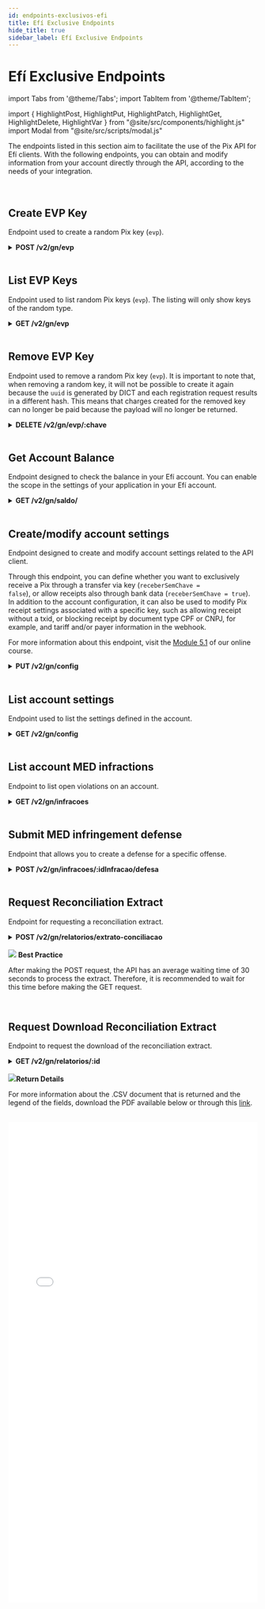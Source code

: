 ```yaml
---
id: endpoints-exclusivos-efi
title: Efí Exclusive Endpoints
hide_title: true
sidebar_label: Efí Exclusive Endpoints
---
```

<h1 className="titulo">Efí Exclusive Endpoints</h1>
<div className="conteudo">

import Tabs from '@theme/Tabs';
import TabItem from '@theme/TabItem';


import { HighlightPost, HighlightPut, HighlightPatch, HighlightGet, HighlightDelete, HighlightVar } from "@site/src/components/highlight.js"
import Modal from "@site/src/scripts/modal.js" 

<!-- Embedding React components with MDX -->
<!-- fontWeight: 'bold', -->

<div className="subtitulo">
The endpoints listed in this section aim to facilitate the use of the Pix API for Efí clients. With the following endpoints, you can obtain and modify information from your account directly through the API, according to the needs of your integration.

</div>

<br/>
<br/>

## Create EVP Key

Endpoint used to create a random Pix key (<code>evp</code>).

<div className="post">
<details className="col-100">
  <summary>
    <b><HighlightPost>POST</HighlightPost> /v2/gn/evp</b>
  </summary>
      <div className="post-div"> 
          <div className="left">
            Requires authorization for the scope: <code>gn.pix.evp.write</code> 
          </div>
      </div>
      <br/> <br/>
      <p><b>Request</b></p>
      
 <p>The request sent to this endpoint does not require a body, only the OAuth authorization headers and the account certificate, just like the previous endpoints.</p>
  <br/>
        
  <b>Responses</b>

  <br/> 

  The responses below represent Success(201) and consumption failures/errors.
  <Tabs
    defaultValue="saida"
    values={[
      { label: '🟢 201', value: 'saida', },
      { label: '🔴 400', value: '400', },
      { label: '🔴 500', value: '500', },
    ]}>
  <TabItem value="saida">

  ```json
  {
    "chave": "345e4568-e89b-12d3-a456-006655440001"
  }
  ```
  </TabItem>
  <TabItem value="400">

  ```json
  {
    "nome": "limite_criacao_chave_atingido",
    "mensagem": "O limite de criação de chaves foi atingido"
  }
  ```
  </TabItem>

  <TabItem value="500">

  ```json
  {
    "nome": "erro_aplicacao",
    "mensagem": "Ocorreu um erro ao solicitar a criação da chave"
  }
  ```
  </TabItem>
  
  </Tabs>

</details>

</div>

<br/>

## List EVP Keys

Endpoint used to list random Pix keys (<code>evp</code>). The listing will only show keys of the random type.

  <div className="get">
<details className="col-100">
  <summary>
    <b><HighlightGet>GET</HighlightGet> /v2/gn/evp</b>
  </summary>
      <div className="get-div"> 
          <div className="left">
            Requires authorization for the scope: <code>gn.pix.evp.read</code> 
          </div>
      </div>
      <br/> <br/>

  <p><b>Request</b></p> 
  The request sent to this endpoint does not require a body, only the OAuth authorization headers and the account certificate, just like the previous endpoints.<br/> <br/>

  <b>Responses</b>

  <br/> 

  The responses below represent Success(200) and consumption failures/errors.
  <Tabs
    defaultValue="saida"
    values={[
      { label: '🟢 200', value: 'saida', },
      { label: '🔴 500', value: '500', },
    ]}>
  <TabItem value="saida">

  ```json
{
    "chaves": [
      "355e4568-e89b-1243-a456-006655440001",
      "133e4568-e89b-1243-a456-006655440000"
    ]
}
  ``` 
  </TabItem>
  
  <TabItem value="500">

  ```json
  {
    "nome": "erro_aplicacao",
    "mensagem": "Ocorreu um erro ao buscar as chaves"
  }
  ```
  </TabItem>
  </Tabs>

</details>
</div> 

<br/>

## Remove EVP Key
Endpoint used to remove a random Pix key (<code>evp</code>). It is important to note that, when removing a random key, it will not be possible to create it again because the <code>uuid</code> is generated by DICT and each registration request results in a different hash. This means that charges created for the removed key can no longer be paid because the payload will no longer be returned.


<div className="delete">
<details className="col-100">
  <summary>
    <b><HighlightDelete>DELETE</HighlightDelete> /v2/gn/evp/<HighlightVar>:chave</HighlightVar></b>
 </summary>
        <div className="delete-div"> 
            <div className="left">
                Requires authorization for the scope: <code>gn.pix.evp.write</code> 
              </div>
            <div className="right">
            <Modal filename="/markdown/i18n/pix/efi/Remover_chave.md" />
            </div>
        </div>
      <br/> <br/>


  <b>Responses</b>

  <br/> 

  The responses below represent Success(200) and consumption failures/errors.
  <Tabs
    defaultValue="saida"
    values={[
      { label: '🟢 200', value: 'saida', },
      { label: '🔴 400', value: '400', },
      { label: '🔴 500', value: '500', },
    ]}>
  <TabItem value="saida">

  ```json
  Removed random key.
  ``` 
  </TabItem>
  <TabItem value="400">

  ```json
{
    "nome": "chave_nao_encontrada",
    "mensagem": "A chave informada não foi encontrada"
}
  ```
 </TabItem>
   <TabItem value="500">

  ```json
{
    "nome": "erro_aplicacao",
    "mensagem": "Ocorreu um erro ao solicitar a exclusão da chave"
}
  ```
 </TabItem>
  </Tabs>

</details>
</div>

<br/>

## Get Account Balance

Endpoint designed to check the balance in your Efí account. You can enable the scope in the settings of your application in your Efí account.

  <div className="get">
<details className="col-100">
  <summary>
    <b><HighlightGet>GET</HighlightGet> /v2/gn/saldo/</b>
  </summary>
      <div className="get-div"> 
          <div className="left">
            Requires authorization for the scope: <code>gn.balance.read</code> 
          </div>
          <div className="right">
         <Modal filename="/markdown/i18n/pix/efi/Buscar_saldo.md" />
          </div>
      </div>
      <br/> <br/>

 <p><b>Request</b></p> 
  The request sent to this endpoint does not require a <em>body</em>, with the option to specify the <code>bloqueios</code> parameter as <code>true</code> or <code>false</code>, as shown in the code snippet below. This parameter displays or hides balances blocked by MED or judicial action.<br/> <br/>

  <code>/v2/gn/saldo?bloqueios=true</code><br/> <br/>


  <b>Responses</b>

  <br/> 

  The responses below represent Success(200) and consumption failures/errors.
  <Tabs
    defaultValue="saida"
    values={[
      { label: '🟢 200', value: 'saida', },
      { label: '🟢 200', value: '200', },
      { label: '🔴 500', value: '500', },
    ]}>
  <TabItem value="saida">

  ```json
  //Bloqueios = true
{
    "saldo": "100.00",
    "bloqueios": {
      "judicial": "0.00",
      "med": "0.00",
      "total": "0.00"
    }
}
  ``` 
  </TabItem>

  <TabItem value="200">

  ```json
//Bloqueios = false
{
   "saldo": "100.00"
}
  ``` 
  </TabItem>

  
  <TabItem value="500">

  ```json
  {
    "nome": "erro_aplicacao",
    "mensagem": "Ocorreu um erro ao solicitar o saldo da conta"
  }
  ```
  </TabItem>
  </Tabs>

</details>
</div> 

<br/>

## Create/modify account settings

Endpoint designed to create and modify account settings related to the API client.

Through this endpoint, you can define whether you want to exclusively receive a Pix through a transfer via key (<code>receberSemChave = false</code>), or allow receipts also through bank data (<code>receberSemChave = true</code>). In addition to the account configuration, it can also be used to modify Pix receipt settings associated with a specific key, such as allowing receipt without a txid, or blocking receipt by document type CPF or CNPJ, for example, and tariff and/or payer information in the webhook.

For more information about this endpoint, visit the <a href="https://youtu.be/b5vbjQNdrCE?list=PLRqvcUTH2VsWufBmzOdTVeLEOTGrPNoiu&t=105" target="_blank">Module 5.1</a> of our online course.


  <div className="put">
<details className="col-100">
  <summary>
    <b><HighlightPut>PUT</HighlightPut> /v2/gn/config</b>
  </summary>
      <div className="put-div"> 
          <div className="left">
            Requires authorization for the scope: <code>gn.settings.write</code> 
          </div>
          <div className="right">
         <Modal filename="/markdown/i18n/pix/efi/Configurar_conta.md" />
          </div>
      </div>
      <br/> <br/>
      <p><b>Request</b></p>
       <Tabs
    defaultValue="exemplo"
    values={[
    { label: 'Exemplo', value: 'exemplo', },
    ]}>
    
  <TabItem value="exemplo">

  ```json
{
    "pix": {
        "receberSemChave": true,
        "chaves": {
            "355e4568-e89b-1243-a456-006655440001": {
                "recebimento": {
                    "txidObrigatorio": false,
                    "recusarTipoPessoa": "PF",
                    "qrCodeEstatico": {
                        "recusarTodos": false
                    },
                    "webhook": {
                        "notificacao": {
                            "tarifa": true,
                            "pagador": true
                        },
                        "notificar": {
                            "pixSemTxid": true
                        }
                    }
                },
                "envio": {
                    "webhook": {
                        "notificacao": {
                            "tarifa": true,
                            "favorecido": true
                        }
                    }
                }
            }
        }
    }
}
  ``` 
  </TabItem>
  </Tabs>


  <br/>
        
  <b>Responses</b>

  <br/> 

  The responses below represent Success(204) and consumption failures/errors.
  <Tabs
    defaultValue="saida"
    values={[
      {label: '🟢 204', value: 'saida', },
      { label: '🔴 400', value: '400', },
      { label: '🔴 500', value: '500', },
    ]}>
  <TabItem value="saida">

  ```json
  Configurações criados / modificadas
  ```
  </TabItem>
  <TabItem value="400">

  ```json
{
    "nome": "erro_aplicacao",
    "mensagem": "Ocorreu um erro ao buscar as configurações da conta"
}
  ```
  </TabItem>
    <TabItem value="500">

  ```json
{
    "nome": "erro_aplicacao",
    "mensagem": "Ocorreu um erro ao validar a chave"
}
  ```
  </TabItem>
  </Tabs>

</details>

</div>

<br/>


  ## List account settings

  Endpoint used to list the settings defined in the account.

  <div className="get">
<details className="col-100">
  <summary>
    <b><HighlightGet>GET</HighlightGet> /v2/gn/config</b>
  </summary>
      <div className="get-div"> 
          <div className="left">
            Requires authorization for the scope: <code>gn.settings.read</code> 
          </div>
      </div>
      <br/> <br/>

  <p><b>Request</b></p> 
  The request sent to this endpoint does not require a <em>body</em>, only the OAuth authorization headers and the account certificate, as with the previous endpoints.


  <b>Responses</b>

  <br/> 

  The response below represent Consumption Success (200).
  <Tabs
    defaultValue="saida"
    values={[
      { label: '🟢 200', value: 'saida', },
    ]}>
  <TabItem value="saida">

  ```json
{
    "pix": {
      "receberSemChave": true,
      "chaves": {
        "355e4568-e89b-1243-a456-006655440001": {
          "recebimento": {
            "txidObrigatorio": true,
            "recusarTipoPessoa": "PF",
            "qrCodeEstatico": {
                "recusarTodos": false
            }
          }
        }
      }
    }
}
  ``` 
  </TabItem>
  </Tabs>

</details>
</div> 

<br/>


## List account MED infractions

Endpoint to list open violations on an account.

<!-- Método GET -->
<div className="get">
<details className="col-100">
  <summary>
    <b><HighlightGet>GET</HighlightGet> /v2/gn/infracoes</b>
  </summary>
      <div className="get-div"> 
          <div className="left">
            Requires authorization for the scope: <code>gn.infractions.read</code>
          </div>
          <div className="right">
          <Modal filename="/markdown/i18n/pix/med/Listar_med.md" />
          </div>
      </div>
      <br/> <br/>
  <p><b>Request</b></p>
  The code snippet below illustrates the consumption of the endpoint in a request with as few parameters as possible (the <code>inicio</code> and <code>fim</code> date range) and the format in which these parameters should be passed on.

<br/>
<br/>

  <code>
  /v2/gn/infracoes?inicio=2020-10-22T00:00:000Z&fim=2023-12-30T23:00:000Z
 </code>

  <br/>    
   <br/>

  <b>Responses</b>

  <br/> 

  The responses below represent Success(200) and consumption failures/errors.
  <Tabs
    defaultValue="saida"
    values={[
      { label: '🟢 200', value: 'saida', },
      { label: '🔴 400', value: '400', },
      { label: '🔴 403', value: '403', },
      { label: '🔴 500', value: '500', },
    ]}>
  <TabItem value="saida">

  ```json
{
  
    "parametros":{
      "inicio":"2023-11-22T16:01:35Z",
      "fim":"2023-12-22T16:01:35Z",
      "paginacao":{
         "paginaAtual":0,
         "itensPorPagina":10,
         "quantidadeDePaginas":2,
         "quantidadeTotalDeItens":20
      }
    },
    "infracoes":[
      {
        "idInfracao":"8ad75c93-6150-422c-929e-822f361c7a6b",
        "endToEndId":"E09089356202312181249APId91a6304",
        "protocolo":"1313",
        "dataTransacao":"2023-12-22T16:01:35Z",
        "valor":"100",
        "chave": "chavepix@email.com", //OPTIONAL
        "status": "ABERTA", //ENUM["ABERTA", "ACEITA", "CANCELADA_EFI", "CANCELADA_EFI", "EM_DEFESA", "REJEITADA"]"razao":"Solicitacao de devolução",
        "tipoSituacao": "golpe", //OPTIONAL. ENUM["golpe", "aquisição da conta", "coerção", "acesso fraudulento", "outro", "desconhecido"]
        "tipoFraude": "aplicativo fraudulento", //OPTIONAL.
        "comentario": "Transação feita através de Qrcode falso em boleto", //OPTIONAL
        "defesa": "Comentario de defesa", //OPTIONAL 
        "justificativaAnalista": "Não foi identificado a fraude", //OPTIONAL
        "identificadorTicket":[
            94,
            95
        ],
        "dadosAnalise":{
            "abertura":"2023-12-22T16:01:35Z",
            "prazoFinalizacao":"2023-12-22T16:01:35Z",
            "recebimentoDefesa": "2023-12-22T16:01:35Z", //OPTIONAL 
            "finalizacao": "2023-12-22T16:01:35Z" //OPTIONAL
        },
        "origem":{
            "nomeParticipante":"BANCO XYZ",
            "conta":"10001",
            "nome":"Fulano de Tal",
            "documento":"800000000000000"
        },
        "destino":{
            "nomeParticipante":"Efí S/A",
            "conta":"10001",
            "nome":"Fulano de Tal",
            "documento":"800000000000000"
        },
        "criadoEm":"2023-12-22T16:01:35Z",
        "atualizadoEm":"2023-12-22T16:01:35Z"
      }
    ]
}
  ``` 
  </TabItem>

  <TabItem value="400">

  ```json
{
    "type": "https://pix.bcb.gov.br/api/v2/error/InfracoesConsultaInvalida",
    "title": "Consulta Inválida",
    "status": 400,
    "detail": "Os parâmetros de consulta não respeitam o schema ou não fazem sentido semanticamente.",
    "violacoes":[
      {
        "razao": "Algum dos parâmetros informados para a consulta não respeita o schema.",
        "propriedade": "infracoes.query.inicio" //The field may change depending on the wrong field entered
      }
    ]
}
  ```
  </TabItem>
<TabItem value="403">

  ```json
{
    "error": "insufficient_scope", 
    "error_description": "Access token has insufficient scope"
}
  ```
 </TabItem>
   <TabItem value="500">

  ```json
{
    "type": "https://pix.bcb.gov.br/api/v2/error/InfracaoErroInterno", 
    "title": "Erro Interno", 
    "status": 500, 
    "detail": "Ocorreu um erro interno ao obter a listagem de infrações."
}

OU

{
    "type": "https://pix.bcb.gov.br/api/v2/error/InfracaoErroInterno", 
    "title": "Erro Interno", 
    "status": 500, 
    "detail": "Funcionalidade desabilitada em ambiente de homologação."
}
  ```
  </TabItem>
  </Tabs>

</details>
</div> 
<br/>

## Submit MED infringement defense
Endpoint that allows you to create a defense for a specific offense.

<!-- Método POST -->
<div className="post">
<details className="col-100">
  <summary>
    <b><HighlightPost>POST</HighlightPost> /v2/gn/infracoes/<HighlightVar>:idInfracao</HighlightVar>/defesa</b>
  </summary>
      <div className="post-div"> 
          <div className="left">
            Requires authorization for the scope: <code>gn.infractions.write</code>
          </div>
          <div className="right">
          <Modal filename="/markdown/i18n/pix/med/criar_defesa.md" />
          </div>
      </div>
      <br/> <br/>
      <p><p><b>Request</b></p></p>
     
  <Tabs
    defaultValue="exemplo"
    values={[
    { label: 'Example', value: 'exemplo', },
    ]}>
    
  <TabItem value="exemplo">

  ```json
  {
    "analise": "aceito",
    "justificativa": "Justificativa"
  }
  ``` 
  </TabItem>
  
  </Tabs>


  <br/>   
        
  <b>Responses</b>

  <br/> 

  The responses below represent Success(201) and consumption failures/errors.
  <Tabs
    defaultValue="saida"
    values={[
      { label: '🟢 201', value: 'saida', },
      { label: '🔴 400', value: '400', },
      { label: '🔴 403', value: '403', },
      { label: '🔴 404', value: '404', },
      { label: '🔴 409', value: '409', },
      { label: '🔴 422', value: '422', },
      { label: '🔴 500', value: '500', },
    ]}>
  <TabItem value="saida">

  ```json
  MED infringement defense created
  ```
  </TabItem>
  <TabItem value="400">

  ```json
  { 
    "type": "https://pix.bcb.gov.br/api/v2/error/InfracoesConsultaInvalida",
    "title": "Consulta Inválida",
    "status": 400,
    "detail": "A requisição que busca apresentar uma defesa de infração não respeita o schema ou está semanticamente errada.",
    "violacoes":[
      {
        "razao": "Algum dos parâmetros informados não respeita o schema.", // The field may change depending on the wrong field entered
        "propriedade": "infracoes.params.idInfracao" // The field may change depending on the wrong field entered
      }
    ]
  }
  ```
  </TabItem>
  <TabItem value="403">

  ```json
  { 
    "error": "insufficient_scope", 
    "error_description": "Access token has insufficient scope" 
  }
  ```
  </TabItem>
  <TabItem value="404">

  ```json
  { 
    "type": "https://pix.bcb.gov.br/api/v2/error/InfracaoNaoEncontrada", 
    "title": "Não Encontrado", 
    "status": 404, 
    "detail": "Infração não encontrada." 
  }
  ```
  </TabItem>
  <TabItem value="409">

  ```json
  { 
    "type": "https://pix.bcb.gov.br/api/v2/error/InfracaoOperacaoInvalida",
    "title": "Operação Inválida",
    "status": 409,
    "detail": "A requisição que busca apresentar uma defesa de infração não respeita o schema ou está semanticamente errada.",
    "violacoes":[
      {
        "razao": "A defesa para essa infração já foi criada.",
        "propriedade": "body.infractionId"
      }
    ] 
  }

  OU

  { 
    "type": "https://pix.bcb.gov.br/api/v2/error/InfracaoOperacaoInvalida",
    "title": "Operação Inválida",
    "status": 409,
    "detail": "A requisição que busca apresentar uma defesa de infração não respeita o schema ou está semanticamente errada.",
    "violacoes":[
      {
        "razao": "O documento da infração não é o mesmo utilizado na criação da defesa.",
        "propriedade": "body.infractionId"
      }
    ] 
  }
  ```
  </TabItem>
  <TabItem value="422">

  ```json
  { 
    "type": "https://pix.bcb.gov.br/api/v2/error/InfracaoOperacaoInvalida", 
    "title": "Operação Inválida", 
    "status": 422, 
    "detail": "A requisição que busca apresentar uma defesa de infração não respeita o schema ou está semanticamente errada.", 
    "violacoes": [ 
      { 
        "razao": "O prazo para defesa foi excedido.", 
        "propriedade": "body.infractionId" 
      } 
    ]
  }
  ```
  </TabItem>
  <TabItem value="500">

  ```json
  { 
    "type": "https://pix.bcb.gov.br/api/v2/error/InfracaoErroInterno", 
    "title": "Erro Interno", 
    "status": 500, 
    "detail": "Ocorreu um erro interno ao processar a requisição de defesa da infração."
  }

  OU

  { 
    "type": "https://pix.bcb.gov.br/api/v2/error/InfracaoErroInterno", 
    "title": "Erro Interno", 
    "status": 500, 
    "detail": "Funcionalidade desabilitada em ambiente de homologação."
  }
  ```
  </TabItem>
  </Tabs>

</details>

</div>

<br/>

## Request Reconciliation Extract
Endpoint for requesting a reconciliation extract.

  <div className="post">
<details className="col-100">
  <summary>
    <b><HighlightPost>POST</HighlightPost> /v2/gn/relatorios/extrato-conciliacao</b>
  </summary>
      <div className="post-div"> 
          <div className="left">
            Requires authorization for the scope: <code>gn.reports.write</code> 
          </div>
          <div className="right">
         <Modal filename="/markdown/i18n/pix/efi/Requisitar_extrato.md" />
          </div>
      </div>
      <br/> <br/>
      <p><b>Request</b></p>
       <br/> 
    <Tabs
    defaultValue="exemplo1"
    values={[
    { label: 'Example 1', value: 'exemplo1', },
    { label: 'Example 2', value: 'exemplo2', },
    ]}>
    
  <TabItem value="exemplo1">

  ```json
{
    "dataMovimento": "2023-12-15",
    "tipoRegistros": {
      "pixRecebido": true,
      "pixEnviadoChave": true,
      "pixEnviadoDadosBancarios": true,
      "estornoPixEnviado": true,
      "pixDevolucaoEnviada": true,
      "pixDevolucaoRecebida": true,
      "tarifaPixEnviado": true,
      "tarifaPixRecebido": true,
      "estornoTarifaPixEnviado": true,
      "saldoDiaAnterior": true,
      "saldoDia": true,
      "transferenciaEnviada": true,
      "transferenciaRecebida": true,
      "estornoTransferenciaEnviada": true,
      "tarifaTransferenciaEnviada": true,
      "estornoTarifaTransferenciaEnviada": true,
      "estornoTarifaPixRecebido": true
    }
}
  ``` 
  </TabItem>
  <TabItem value="exemplo2">

  ```json
{
    "dataMovimento": "2022-04-24",
    "tipoRegistros": {
      "pixRecebido": true
    }
}
  ```
  </TabItem>
  </Tabs>
<br/>
        
  <b>Responses</b>

  <br/> 

  The responses below represent Success(201) and consumption failures/errors.
  <Tabs
    defaultValue="saida"
    values={[
      { label: '🟢 202', value: 'saida', },
      { label: '🔴 400', value: '400', },
      { label: '🔴 400', value: 'not-found', },
      { label: '🔴 500', value: '500', },
    ]}>
  <TabItem value="saida">

  ```json
{
    "id": "3d0ca315-aff9–4fc2-be61–3b76b9a2d798",
    "dataSolicitacao": "“2022-02-14T14:42:51.013Z",
    "status": "AGUARDANDO_PROCESSAMENTO"
}
  ```
  </TabItem>
  <TabItem value="400">

  ```json
{
    "type": "https://api-pix.gerencianet.com.br/v2/gn/ExtratoConciliacaoConsultaInvalida",
    "title": "Consulta inválida",
    "status": 400,
    "detail": "Os parâmetros de consulta não respeitam o schema ou não fazem sentido semanticamente",
    "violacoes": [
      {
      "razao": "não são permitidas propriedades adicionais",
      "propriedade": ".body.parametros"
      },
      {
      "razao": "deve ter a propriedade obrigatória dataMovimento",
      "propriedade": ".body"
      }
    ]
}
  ```
  </TabItem>

  <TabItem value="not-found">

  ```json
{
    "type": "https://api-pix.gerencianet.com.br/v2/gn/ExtratoConciliacaoConsultaInvalida",
    "title": "Consulta inválida",
    "status": 400,
    "detail": "A data do extrato de conciliação deve ser anterior à data corrente"
}
  ```
  </TabItem>

  <TabItem value="500">

  ```json
{
    "type": "https://api-pix.gerencianet.com.br/v2/gn/ErroInterno",
    "title": "Erro Interno",
    "status": 500,
    "detail": "Ocorreu um erro interno ao processar a requisição"
}
  ```
  </TabItem>
  
  </Tabs>
<br/>

  <b>Types of status returned in the body:</b>
  <br/><br/>
<ul>
<li>AGUARDANDO_PROCESSAMENTO: This status indicates that the extract request was successfully received and is queued awaiting processing to begin;</li>
<li>EM_PROCESSAMENTO: This status indicates that the file generation has started and is in the process of processing the data;</li>
<li>CONCLUIDO: This status indicates that a extract with the same parameters was previously requested and a file with the returned <code>id</code> is now available for download.</li>
</ul>

</details>

</div>
<br/>

<div className="admonition admonition_tip">
<div>
<img src="/img/lightbulb-on-green.svg"/> <b>Best Practice</b>
</div>
<p>After making the POST request, the API has an average waiting time of 30 seconds to process the extract. Therefore, it is recommended to wait for this time before making the GET request.</p>
</div>


<br/>

## Request Download Reconciliation Extract

Endpoint to request the download of the reconciliation extract.

<div className="get">
<details className="col-100">
  <summary>
    <b><HighlightGet>GET</HighlightGet> /v2/gn/relatorios/<HighlightVar>:id</HighlightVar></b>
  </summary>
      <div className="get-div"> 
          <div className="left">
            Requires authorization for the scope: <code>gn.reports.read</code> 
          </div>
          <div className="right">
         <Modal filename="/markdown/i18n/pix/efi/Solicitar_download.md" />
          </div>
      </div>
      <br/> <br/>


<div className="admonition admonition_caution">
<div>
<img src="/img/exclamation-triangle-orange.svg"/> <b>Attention!</b>
</div>
  <p>If you consume the GET endpoint and the extract not yet been processed, the response will be success(202), and the return will be similar to what is returned in the request, informing which processing step the request is in.</p>
</div>
<br/> 
<b>Responses</b>



<br/>
  The responses below represent Success(200) and consumption failures/errors.
  <Tabs
    defaultValue="saida"
    values={[
      { label: '🟢 200', value: 'saida', },
      { label: '🟢 202', value: '202', },
      { label: '🔴 404', value: '404', },
      { label: '🔴 500', value: '500', },
    ]}>
  <TabItem value="saida">

  ```json
  CA;Gerencianet;364;1;517613;João da Silva;2021-12-17;2021-12-10;Extrato de Conciliação API Pix;1.0
T;0;0;0;0;0;0
  ``` 
  </TabItem>

  <TabItem value="202">

  ```json
{
    "id": "b02c2b3a-0ab2-4ab5-bc8e-b3ce607e7829",
    "dataSolicitacao": "2022-06-02T20:08:39.000Z",
    "status": "AGUARDANDO_PROCESSAMENTO"
}
  ``` 
  </TabItem>
  <TabItem value="404">

  ```json
{
    "type": "https://api-pix.gerencianet.com.br/v2/gn/NaoEncontrado",
    "title": "Não encontrado",
    "status": 404,
    "detail": "Recurso não encontrado ou não pertence à conta autenticada"
}
  ```
  </TabItem>
  
  <TabItem value="500">

  ```json
{
    "type": "https://api-pix.gerencianet.com.br/v2/gn/ErroInterno",
    "title": "Erro Interno",
    "status": 500,
    "detail": "Ocorreu um erro interno na geração do relatório. Tente solicitar um novo relatório."
}
  ```
  </TabItem>
  </Tabs>

</details>
</div> 
<br/>

<div className="admonition admonition_info">
<div>
<img src="/img/lightbulb-on-blue.svg"/><b>Return Details</b>
</div>
<p>For more information about the .CSV document that is returned and the legend of the fields, download the PDF available below or through this <a href="https://gerencianet-pub-prod-1.s3.amazonaws.com/Extrato+de+Concilia%C3%A7%C3%A3o+%E2%80%A2+API+Pix+-+v4.0.pdf" target="_blank">link</a>.</p>
</div>
<br/>
 <embed src="/pdfelement/Extrato_conciliacao_API_Pix_v4.0.pdf" type="application/pdf" width="100%" height="972px"></embed>  
 
</div>